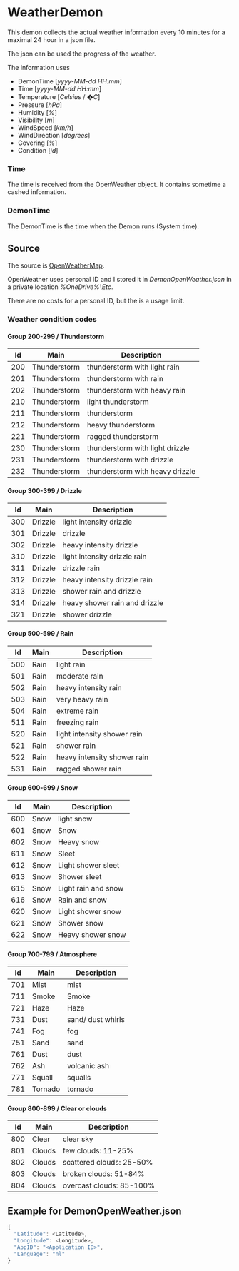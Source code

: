 # WeatherDemon

This demon collects the actual weather information every 
10 minutes for a maximal 24 hour in a json file.

The json can be used the progress of the weather.

The information uses

- DemonTime [*yyyy-MM-dd HH:mm*]
- Time [*yyyy-MM-dd HH:mm*]
- Temperature [*Celsius* / *�C*]
- Pressure [*hPa*]
- Humidity [*%*]
- Visibility [*m*]
- WindSpeed [*km/h*]
- WindDirection [*degrees*]
- Covering [*%*]
- Condition [*id*]

### Time

The time is received from the OpenWeather object. It contains sometime a cashed information.

### DemonTime

The DemonTime is the time when the Demon runs (System time).

## Source

The source is [OpenWeatherMap](https://openweathermap.org/).

OpenWeather uses personal ID and I stored it in 
*DemonOpenWeather.json* in a private location *%OneDrive%\\Etc*.

There are no costs for a personal ID, but the is a usage
limit.

### Weather condition codes

#### Group 200-299 / Thunderstorm

Id | Main | Description
---|---|---
200 | Thunderstorm | thunderstorm with light rain
201 | Thunderstorm | thunderstorm with rain
202 | Thunderstorm | thunderstorm with heavy rain
210 | Thunderstorm | light thunderstorm
211 | Thunderstorm | thunderstorm
212 | Thunderstorm | heavy thunderstorm
221 | Thunderstorm | ragged thunderstorm
230 | Thunderstorm | thunderstorm with light drizzle
231 | Thunderstorm | thunderstorm with drizzle
232 | Thunderstorm | thunderstorm with heavy drizzle

#### Group 300-399 / Drizzle

Id | Main | Description
---|---|---
300 | Drizzle | light intensity drizzle
301 | Drizzle | drizzle
302 | Drizzle | heavy intensity drizzle
310 | Drizzle | light intensity drizzle rain
311 | Drizzle | drizzle rain
312 | Drizzle | heavy intensity drizzle rain
313 | Drizzle | shower rain and drizzle
314 | Drizzle | heavy shower rain and drizzle
321 | Drizzle | shower drizzle

#### Group 500-599 / Rain

Id | Main | Description
---|---|---
500 | Rain | light rain
501 | Rain | moderate rain
502 | Rain | heavy intensity rain
503 | Rain | very heavy rain
504 | Rain | extreme rain
511 | Rain | freezing rain
520 | Rain | light intensity shower rain
521 | Rain | shower rain
522 | Rain | heavy intensity shower rain
531 | Rain | ragged shower rain

#### Group 600-699 / Snow

Id | Main | Description
---|---|---
600 | Snow | light snow
601 | Snow | Snow
602 | Snow | Heavy snow
611 | Snow | Sleet
612 | Snow | Light shower sleet
613 | Snow | Shower sleet
615 | Snow | Light rain and snow
616 | Snow | Rain and snow
620 | Snow | Light shower snow
621 | Snow | Shower snow
622 | Snow | Heavy shower snow

#### Group 700-799 / Atmosphere

Id | Main | Description
---|---|---
701 | Mist | mist
711 | Smoke | Smoke
721 | Haze | Haze
731 | Dust | sand/ dust whirls
741 | Fog | fog
751 | Sand | sand
761 | Dust | dust
762 | Ash | volcanic ash
771 | Squall | squalls
781 | Tornado | tornado

#### Group 800-899 / Clear or clouds

Id | Main | Description
---|---|---
800 | Clear | clear sky
801 | Clouds | few clouds: 11-25%
802 | Clouds | scattered clouds: 25-50%
803 | Clouds | broken clouds: 51-84%
804 | Clouds | overcast clouds: 85-100%


## Example for DemonOpenWeather.json

```javascript
{
  "Latitude": <Latitude>,
  "Longitude": <Longitude>,
  "AppID": "<Application ID>",
  "Language": "nl"
}
```
